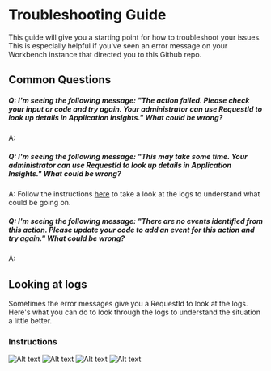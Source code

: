 # Troubleshooting Guide

This guide will give you a starting point for how to troubleshoot your issues. This is especially helpful if you've seen an error message on your Workbench instance that directed you to this Github repo.

## Common Questions
##### Q: I'm seeing the following message: <i>"The action failed. Please check your input or code and try again. Your administrator can use RequestId <request id> to look up details in Application Insights."</i> What could be wrong?

A: <INSERT HERE>

##### Q: I'm seeing the following message: <i>"This may take some time. Your administrator can use RequestId <request id> to look up details in Application Insights."</i> What could be wrong?

A: Follow the instructions [here](#logs) to take a look at the logs to understand what could be going on.

##### Q: I'm seeing the following message: <i>"There are no events identified from this action. Please update your code to add an event for this action and try again."</i> What could be wrong?

A: <INSERT HERE>

## <a name="logs"> Looking at logs </a>
Sometimes the error messages give you a RequestId to look at the logs. Here's what you can do to look through the logs to understand the   situation a little better.

### Instructions 
![Alt text](/media/Instructions_Resource_Group_List.png?raw=true "Instructions Resource Group List")
![Alt text](/media/Instructions_Application_Insights_Workbooks.png?raw=true "Instructions Workbooks list")
![Alt text](/media/Instructions_Application_Insights_Blockchain_Workbook_Instance.png?raw=true "Instructions Blockchain Workbook Instance")
![Alt text](/media/Instructions_Application_Insights_Workbooks_Saved.png?raw=true "Instructions Workbooks Instance Saved")
